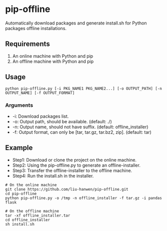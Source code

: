 # pip-offline
Automatically download packages and generate install.sh for Python packages offline installations.

## Requirements

1. An online machine with Python and pip
2. An offline machine with Python and pip

## Usage

```shell
python pip-offline.py [-i PKG_NAME1 PKG_NAME2...] [-o OUTPUT_PATH] [-n OUTPUT_NAME] [-f OUTPUT_FORMAT]
```

### Arguments
  
- -i: Download packages list.
- -o: Output path, should be available. (default: ./)
- -n: Output name, should not have suffix. (default: offline_installer)
- -f: Output format, can only be [tar, tar.gz, tar.bz2, zip]. (default: tar)


## Example

- Step1: Download or clone the project on the online machine.
- Step2: Using the pip-offline.py to generate an offline-installer.
- Step3: Transfer the offline-installer to the offline machine.
- Step4: Run the install.sh in the installer.

```shell
# On the online machine
git clone https://github.com/liu-hanwen/pip-offline.git
cd pip-offline
python pip-offline.py -o /tmp -n offline_installer -f tar.gz -i pandas flask
```

```shell
# On the offline machine
tar -xf offline_installer.tar
cd offline_installer
sh install.sh
```
